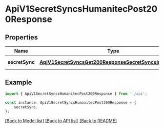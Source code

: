 # ApiV1SecretSyncsHumanitecPost200Response


## Properties

Name | Type | Description | Notes
------------ | ------------- | ------------- | -------------
**secretSync** | [**ApiV1SecretSyncsGet200ResponseSecretSyncsInnerAnyOf7**](ApiV1SecretSyncsGet200ResponseSecretSyncsInnerAnyOf7.md) |  | [default to undefined]

## Example

```typescript
import { ApiV1SecretSyncsHumanitecPost200Response } from './api';

const instance: ApiV1SecretSyncsHumanitecPost200Response = {
    secretSync,
};
```

[[Back to Model list]](../README.md#documentation-for-models) [[Back to API list]](../README.md#documentation-for-api-endpoints) [[Back to README]](../README.md)
